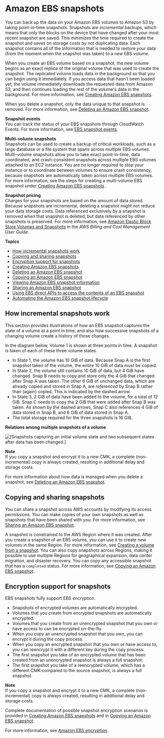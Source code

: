 # Amazon EBS snapshots<a name="EBSSnapshots"></a>

You can back up the data on your Amazon EBS volumes to Amazon S3 by taking point\-in\-time snapshots\. Snapshots are *incremental* backups, which means that only the blocks on the device that have changed after your most recent snapshot are saved\. This minimizes the time required to create the snapshot and saves on storage costs by not duplicating data\. Each snapshot contains all of the information that is needed to restore your data \(from the moment when the snapshot was taken\) to a new EBS volume\. 

When you create an EBS volume based on a snapshot, the new volume begins as an exact replica of the original volume that was used to create the snapshot\. The replicated volume loads data in the background so that you can begin using it immediately\. If you access data that hasn't been loaded yet, the volume immediately downloads the requested data from Amazon S3, and then continues loading the rest of the volume's data in the background\. For more information, see [Creating Amazon EBS snapshots](ebs-creating-snapshot.md)\.

When you delete a snapshot, only the data unique to that snapshot is removed\. For more information, see [Deleting an Amazon EBS snapshot](ebs-deleting-snapshot.md)\.

**Snapshot events**  
You can track the status of your EBS snapshots through CloudWatch Events\. For more information, see [EBS snapshot events](ebs-cloud-watch-events.md#snapshot-events)\.

**Multi\-volume snapshots**  
Snapshots can be used to create a backup of critical workloads, such as a large database or a file system that spans across multiple EBS volumes\. Multi\-volume snapshots allow you to take exact point\-in\-time, data coordinated, and crash\-consistent snapshots across multiple EBS volumes attached to an EC2 instance\. You are no longer required to stop your instance or to coordinate between volumes to ensure crash consistency, because snapshots are automatically taken across multiple EBS volumes\. For more information, see the steps for creating a multi\-volume EBS snapshot under [Creating Amazon EBS snapshots](ebs-creating-snapshot.md) \.

**Snapshot pricing**  
Charges for your snapshots are based on the amount of data stored\. Because snapshots are incremental, deleting a snapshot might not reduce your data storage costs\. Data referenced exclusively by a snapshot is removed when that snapshot is deleted, but data referenced by other snapshots is preserved\. For more information, see [Amazon Elastic Block Store Volumes and Snapshots](https://docs.aws.amazon.com/awsaccountbilling/latest/aboutv2/checklistforunwantedcharges.html#checkebsvolumes) in the *AWS Billing and Cost Management User Guide*\.

**Topics**
+ [How incremental snapshots work](#how_snapshots_work)
+ [Copying and sharing snapshots](#copy-and-share)
+ [Encryption support for snapshots](#encryption-support)
+ [Creating Amazon EBS snapshots](ebs-creating-snapshot.md)
+ [Deleting an Amazon EBS snapshot](ebs-deleting-snapshot.md)
+ [Copying an Amazon EBS snapshot](ebs-copy-snapshot.md)
+ [Viewing Amazon EBS snapshot information](ebs-describing-snapshots.md)
+ [Sharing an Amazon EBS snapshot](ebs-modifying-snapshot-permissions.md)
+ [Using EBS direct APIs to access the contents of an EBS snapshot](ebs-accessing-snapshot.md)
+ [Automating the Amazon EBS snapshot lifecycle](snapshot-lifecycle.md)

## How incremental snapshots work<a name="how_snapshots_work"></a>

This section provides illustrations of how an EBS snapshot captures the state of a volume at a point in time, and also how successive snapshots of a changing volume create a history of those changes\.

In the diagram below, Volume 1 is shown at three points in time\. A snapshot is taken of each of these three volume states\. 
+ In State 1, the volume has 10 GiB of data\. Because Snap A is the first snapshot taken of the volume, the entire 10 GiB of data must be copied\.
+ In State 2, the volume still contains 10 GiB of data, but 4 GiB have changed\. Snap B needs to copy and store only the 4 GiB that changed after Snap A was taken\. The other 6 GiB of unchanged data, which are already copied and stored in Snap A, are *referenced* by Snap B rather than \(again\) copied\. This is indicated by the dashed arrow\.
+ In State 3, 2 GiB of data have been added to the volume, for a total of 12 GiB\. Snap C needs to copy the 2 GiB that were added after Snap B was taken\. As shown by the dashed arrows, Snap C also references 4 GiB of data stored in Snap B, and 6 GiB of data stored in Snap A\. 
+ The total storage required for the three snapshots is 16 GiB\.

 **Relations among multiple snapshots of a volume** 

![\[Snapshots capturing an initial volume state and two subsequent states after data has been changed.\]](http://docs.aws.amazon.com/AWSEC2/latest/UserGuide/images/snapshot_1a.png)

**Note**  
If you copy a snapshot and encrypt it to a new CMK, a complete \(non\-incremental\) copy is always created, resulting in additional delay and storage costs\.

For more information about how data is managed when you delete a snapshot, see [Deleting an Amazon EBS snapshot](ebs-deleting-snapshot.md)\.

## Copying and sharing snapshots<a name="copy-and-share"></a>

You can share a snapshot across AWS accounts by modifying its access permissions\. You can make copies of your own snapshots as well as snapshots that have been shared with you\. For more information, see [Sharing an Amazon EBS snapshot](ebs-modifying-snapshot-permissions.md)\.

A snapshot is constrained to the AWS Region where it was created\. After you create a snapshot of an EBS volume, you can use it to create new volumes in the same Region\. For more information, see [Creating a volume from a snapshot](ebs-creating-volume.md#ebs-create-volume-from-snapshot)\. You can also copy snapshots across Regions, making it possible to use multiple Regions for geographical expansion, data center migration, and disaster recovery\. You can copy any accessible snapshot that has a `completed` status\. For more information, see [Copying an Amazon EBS snapshot](ebs-copy-snapshot.md)\.

## Encryption support for snapshots<a name="encryption-support"></a>

EBS snapshots fully support EBS encryption\.
+ Snapshots of encrypted volumes are automatically encrypted\.
+ Volumes that you create from encrypted snapshots are automatically encrypted\.
+ Volumes that you create from an unencrypted snapshot that you own or have access to can be encrypted on\-the\-fly\.
+ When you copy an unencrypted snapshot that you own, you can encrypt it during the copy process\.
+ When you copy an encrypted snapshot that you own or have access to, you can reencrypt it with a different key during the copy process\.
+ The first snapshot you take of an encrypted volume that has been created from an unencrypted snapshot is always a full snapshot\.
+ The first snapshot you take of a reencrypted volume, which has a different CMK compared to the source snapshot, is always a full snapshot\.

**Note**  
If you copy a snapshot and encrypt it to a new CMK, a complete \(non\-incremental\) copy is always created, resulting in additional delay and storage costs\.

Complete documentation of possible snapshot encryption scenarios is provided in [Creating Amazon EBS snapshots](ebs-creating-snapshot.md) and in [Copying an Amazon EBS snapshot](ebs-copy-snapshot.md)\.

For more information, see [Amazon EBS encryption](EBSEncryption.md)\.